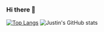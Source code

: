 ### Hi there 👋
 
<!--
**jgoshorn/jgoshorn** is a ✨ _special_ ✨ repository because its `README.md` (this file) appears on your GitHub profile.

Here are some ideas to get you started:

- 🔭 I’m currently working on ...
- 🌱 I’m currently learning ...
- 👯 I’m looking to collaborate on ...
- 🤔 I’m looking for help with ...
- 💬 Ask me about ...
- 📫 How to reach me: ...
- 😄 Pronouns: ...
- ⚡ Fun fact: ...
-->

[![Top Langs](https://github-readme-stats.vercel.app/api/top-langs/?username=jgoshorn&langs_count=5&theme=aura_dark)](https://github.com/jgoshorn/github-readme-stats)
![Justin's GitHub stats](https://github-readme-stats.vercel.app/api?username=jgoshorn&theme=aura_dark&show_icons=true)

